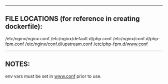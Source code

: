 -------------------------------------------------------------------------------
FILE LOCATIONS (for reference in creating dockerfile):
-------------------------------------------------------------------------------

/etc/nginx/nginx.conf
/etc/nginx/default.d/php.conf
/etc/nginx/conf.d/php-fpm.conf
/etc/nginx/conf.d/upstream.conf
/etc/php-fpm.d/www.conf

-------------------------------------------------------------------------------
NOTES:
-------------------------------------------------------------------------------

env vars must be set in www.conf prior to use.
